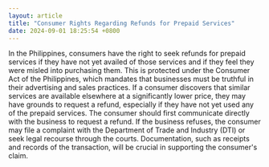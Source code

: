 ```yaml
---
layout: article
title: "Consumer Rights Regarding Refunds for Prepaid Services"
date: 2024-09-01 18:25:54 +0800
---
```


<p>In the Philippines, consumers have the right to seek refunds for prepaid services if they have not yet availed of those services and if they feel they were misled into purchasing them. This is protected under the Consumer Act of the Philippines, which mandates that businesses must be truthful in their advertising and sales practices. If a consumer discovers that similar services are available elsewhere at a significantly lower price, they may have grounds to request a refund, especially if they have not yet used any of the prepaid services. The consumer should first communicate directly with the business to request a refund. If the business refuses, the consumer may file a complaint with the Department of Trade and Industry (DTI) or seek legal recourse through the courts. Documentation, such as receipts and records of the transaction, will be crucial in supporting the consumer's claim.</p>